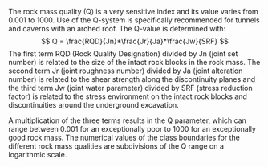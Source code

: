 The rock mass quality (Q) is a very sensitive index and its value varies from 0.001 to 1000. Use of the Q-system is specifically recommended for tunnels and caverns with an arched roof.
The Q-value is determined with:
$$
Q = \frac{RQD}{Jn}*\frac{Jr}{Ja}*\frac{Jw}{SRF}
$$
The first term RQD (Rock Quality Designation) divided by Jn (joint set number) is related to the size of the intact rock blocks in the rock mass. The second term Jr (joint roughness number) divided by Ja (joint alteration number) is related to the shear strength along the discontinuity planes and the third term Jw (joint water parameter) divided by SRF (stress reduction factor) is related to the stress environment on the intact rock blocks and discontinuities around the underground excavation.

A multiplication of the three terms results in the Q parameter, which can range between 0.001 for an exceptionally poor to 1000 for an exceptionally good rock mass. The numerical values of the class boundaries for the different rock mass qualities are subdivisions of the Q range on a logarithmic scale.
